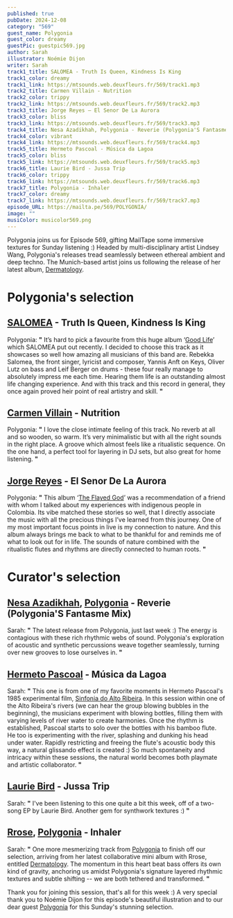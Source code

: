 ```yaml
---
published: true
pubDate: 2024-12-08
category: "569"
guest_name: Polygonia
guest_color: dreamy
guestPic: guestpic569.jpg
author: Sarah
illustrator: Noémie Dijon
writer: Sarah
track1_title: SALOMEA - Truth Is Queen, Kindness Is King
track1_color: dreamy
track1_link: https://mtsounds.web.deuxfleurs.fr/569/track1.mp3
track2_title: Carmen Villain - Nutrition
track2_color: trippy
track2_link: https://mtsounds.web.deuxfleurs.fr/569/track2.mp3
track3_title: Jorge Reyes – El Senor De La Aurora
track3_color: bliss
track3_link: https://mtsounds.web.deuxfleurs.fr/569/track3.mp3
track4_title: Nesa Azadikhah, Polygonia - Reverie (Polygonia'S Fantasme Mix)
track4_color: vibrant
track4_link: https://mtsounds.web.deuxfleurs.fr/569/track4.mp3
track5_title: Hermeto Pascoal - Música da Lagoa
track5_color: bliss
track5_link: https://mtsounds.web.deuxfleurs.fr/569/track5.mp3
track6_title: Laurie Bird - Jussa Trip
track6_color: trippy
track6_link: https://mtsounds.web.deuxfleurs.fr/569/track6.mp3
track7_title: Polygonia - Inhaler
track7_color: dreamy
track7_link: https://mtsounds.web.deuxfleurs.fr/569/track7.mp3
episode_URL: https://mailta.pe/569/POLYGONIA/
image: ""
musiColor: musicolor569.png
---
```

Polygonia joins us for Episode 569, gifting MailTape some immersive textures for Sunday listening :) Headed by multi-disciplinary artist Lindsey Wang, Polygonia's releases tread seamlessly between ethereal ambient and deep techno. The Munich-based artist joins us following the release of her latest album, [Dermatology](https://rrose.bandcamp.com/album/dermatology).

# Polygonia's selection

## [SALOMEA](https://salomeaofficial.com/) - Truth Is Queen, Kindness Is King

Polygonia: **"** It’s hard to pick a favourite from this huge album ‘[Good Life](https://salomeasaywhat.bandcamp.com/album/good-life)’ which SALOMEA put out recently. I decided to choose this track as it showcases so well how amazing all musicians of this band are. Rebekka Salomea, the front singer, lyricist and composer, Yannis Anft on Keys, Oliver Lutz on bass and Leif Berger on drums - these four really manage to absolutely impress me each time. Hearing them life is an outstanding almost life changing experience. And with this track and this record in general, they once again proved heir point of real artistry and skill. **"** 

## [Carmen Villain](https://carmenvillain.bandcamp.com/) - Nutrition

Polygonia: **"** I love the close intimate feeling of this track. No reverb at all and so wooden, so warm. It’s very minimalistic but with all the right sounds in the right place. A groove which almost feels like a ritualistic sequence. On the one hand, a perfect tool for layering in DJ sets, but also great for home listening. **"** 

## [Jorge Reyes](https://www.discogs.com/artist/14111-Jorge-Reyes?srsltid=AfmBOoqEW9OmUB9EFnBv5rBHLvlxAtr8hr-3naRi6W_P8s3t5T2GtfgF) - El Senor De La Aurora

Polygonia: **"** This album ‘[The Flayed God](https://staalplaatlabel.bandcamp.com/album/the-flayed-god)’ was a recommendation of a friend with whom I talked about my experiences with indigenous people in Colombia. Its vibe matched these stories so well, that I directly associate the music with all the precious things I’ve learned from this journey. One of my most important focus points in live is my connection to nature. And this album always brings me back to what to be thankful for and reminds me of what to look out for in life. The sounds of nature combined with the ritualistic flutes and rhythms are directly connected to human roots. **"** 

# Curator's selection

## [Nesa Azadikhah](https://nesaazadikhah.bandcamp.com/), [Polygonia](https://polygonia.bandcamp.com/) - Reverie (Polygonia'S Fantasme Mix)

Sarah: **"** The latest release from Polygonia, just last week :) The energy is contagious with these rich rhythmic webs of sound. Polygonia's exploration of acoustic and synthetic percussions weave together seamlessly, turning over new grooves to lose ourselves in. **"** 

## [Hermeto Pascoal](https://hermeto.bandcamp.com/) - Música da Lagoa

Sarah: **"** This one is from one of my favorite moments in Hermeto Pascoal's 1985 experimental film, [Sinfonia do Alto Ribeira](https://www.youtube.com/watch?v=H1JRssh2sXU). In this session within one of the Alto Ribeira's rivers (we can hear the group blowing bubbles in the beginning), the musicians experiment with blowing bottles, filling them with varying levels of river water to create harmonies. Once the rhythm is established, Pascoal starts to solo over the bottles with his bamboo flute. He too is experimenting with the river, splashing and dunking his head under water. Rapidly restricting and freeing the flute's acoustic body this way, a natural glissando effect is created :) So much spontaneity and intricacy within these sessions, the natural world becomes both playmate and artistic collaborator. **"** 

## [Laurie Bird](https://lauriebird.bandcamp.com/album/acid-jussa-trip) - Jussa Trip

 Sarah: **"** I've been listening to this one quite a bit this week, off of a two-song EP by Laurie Bird. Another gem for synthwork textures :) **"** 

## [Rrose](https://rrose.bandcamp.com/), [Polygonia](https://soundcloud.com/polygonia) - Inhaler

Sarah: **"** One more mesmerizing track from [Polygonia](https://soundcloud.com/polygonia) to finish off our selection, arriving from her latest collaborative mini album with Rrose, entitled [Dermatology](https://rrose.bandcamp.com/album/dermatology). The momentum in this heart beat bass offers its own kind of gravity, anchoring us amidst Polygonia's signature layered rhythmic textures and subtle shifting -- we are both tethered and transformed. **"** 

Thank you for joining this session, that's all for this week :) A very special thank you to Noémie Dijon for this episode's beautiful illustration and to our dear guest [Polygonia](https://soundcloud.com/polygonia) for this Sunday's stunning selection.

